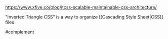 https://www.xfive.co/blog/itcss-scalable-maintainable-css-architecture/

"Inverted Triangle CSS" is a way to organize [[Cascading Style Sheet|CSS]] files

#complement
